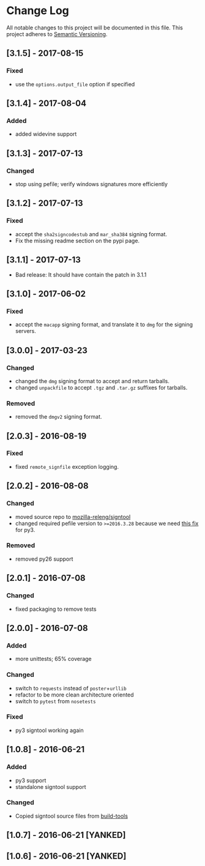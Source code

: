 # Change Log
All notable changes to this project will be documented in this file.
This project adheres to [Semantic Versioning](http://semver.org/).

## [3.1.5] - 2017-08-15
### Fixed
- use the `options.output_file` option if specified

## [3.1.4] - 2017-08-04
### Added
- added widevine support

## [3.1.3] - 2017-07-13
### Changed
- stop using pefile; verify windows signatures more efficiently

## [3.1.2] - 2017-07-13
### Fixed
- accept the `sha2signcodestub` and `mar_sha384` signing format.
- Fix the missing readme section on the pypi page.

## [3.1.1] - 2017-07-13
- Bad release: It should have contain the patch in 3.1.1

## [3.1.0] - 2017-06-02
### Fixed
- accept the `macapp` signing format, and translate it to `dmg` for the signing servers.

## [3.0.0] - 2017-03-23
### Changed
- changed the `dmg` signing format to accept and return tarballs.
- changed `unpackfile` to accept `.tgz` and `.tar.gz` suffixes for tarballs.

### Removed
- removed the `dmgv2` signing format.

## [2.0.3] - 2016-08-19
### Fixed

- fixed `remote_signfile` exception logging.

## [2.0.2] - 2016-08-08
### Changed

- moved source repo to [mozilla-releng/signtool](https://github.com/mozilla-releng/signtool)
- changed required pefile version to `>=2016.3.28` because we need [this fix](https://github.com/erocarrera/pefile/commit/ac410dcf7fff6840a06bc50e374f4b4db33e0c0e) for py3.

### Removed

- removed py26 support

## [2.0.1] - 2016-07-08
### Changed

- fixed packaging to remove tests

## [2.0.0] - 2016-07-08
### Added
- more unittests; 65% coverage

### Changed

- switch to `requests` instead of `poster`+`urllib`
- refactor to be more clean architecture oriented
- switch to `pytest` from `nosetests`

### Fixed

- py3 signtool working again

## [1.0.8] - 2016-06-21
### Added

- py3 support
- standalone signtool support

### Changed

- Copied signtool source files from [build-tools](https://github.com/escapewindow/build-tools/commit/2c797a5623efc391cd09304d314571638b596e8c)

## [1.0.7] - 2016-06-21 [YANKED]
## [1.0.6] - 2016-06-21 [YANKED]
